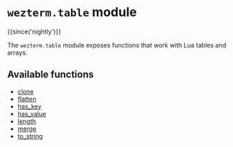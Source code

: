 # `wezterm.table` module

{{since('nightly')}}

The `wezterm.table` module exposes functions that work with Lua tables and arrays.

## Available functions


  - [clone](clone.md)
  - [flatten](flatten.md)
  - [has_key](has_key.md)
  - [has_value](has_value.md)
  - [length](length.md)
  - [merge](merge.md)
  - [to_string](to_string.md)
